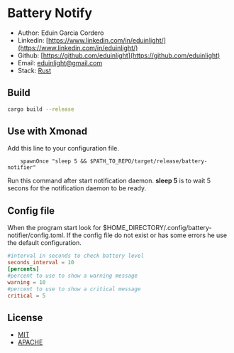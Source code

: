 # Battery Notify
- Author: Eduin Garcia Cordero
- Linkedin: [https://www.linkedin.com/in/eduinlight/](https://www.linkedin.com/in/eduinlight/)
- Github: [https://github.com/eduinlight](https://github.com/eduinlight)
- Email: [eduinlight@gmail.com](mailto:eduinlight@gmail.com)
- Stack: [Rust](https://www.rust-lang.org)

## Build
```BASH
cargo build --release
```

## Use with Xmonad
Add this line to your configuration file.
```HS
    spawnOnce "sleep 5 && $PATH_TO_REPO/target/release/battery-notifier"
```
Run this command after start notification daemon. **sleep 5** is to wait 5 secons for the notification daemon to be ready.

## Config file
When the program start look for $HOME_DIRECTORY/.config/battery-notifier/config.toml.
If the config file do not exist or has some errors he use the default configuration.
```TOML
#interval in seconds to check battery level
seconds_interval = 10
[percents]
#percent to use to show a warning message
warning = 10
#percent to use to show a critical message
critical = 5
```

## License
- [MIT](./LICENSE-MIT)
- [APACHE](./LICENSE-APACHE)
